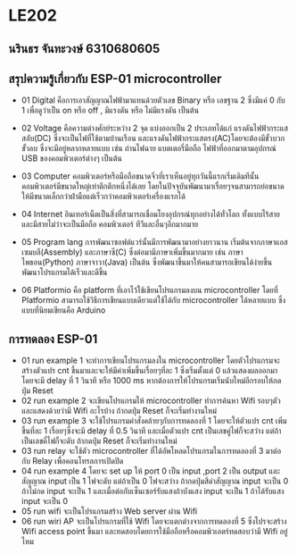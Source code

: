 # LE202
## นรินธร จันทะวงษ์ 6310680605
## สรุปความรู้เกี่ยวกับ ESP-01 microcontroller
 - 01 Digital คือการเอาสัญญาณไฟฟ้ามาแทนด้วยตัวเลข Binary หรือ เลขฐาน 2 ซึ่งมีแค่ 0 กับ 1 เพื่อดูว่าเป็น on หรือ off , มีแรงดัน หรือ ไม่มีแรงดัน เป็นต้น

 - 02 Voltage คือความต่างศักย์ระหว่าง 2 จุด แบ่งออกเป็น 2 ประเภทได้แก่ แรงดันไฟฟ้ากระแสสลับ(DC) ซึ่งจะเป็นไฟที่ใช้ตามบ้านเรือน และแรงดันไฟฟ้ากระแสตรง(AC)โดยจะต้องมีขั้วบวกขั้วลบ ซึ่งจะมีอยู่หลากหลายแบบ เช่น ถ่านไฟฉาย แบตเตอรี่มือถือ ไฟฟ้าที่ออกมาตามอุปกรณ์ USB ของคอมพิวเตอร์ต่างๆ เป็นต้น

 - 03 Computer คอมพิวเตอร์หรือมือถือขนาดจิ๋วที่เราเห็นอยู่ทุกวันนี้แรกเริ่มเดิมทีนั้นคอมพิวเตอร์มีขนาดใหญ่เท่าตึกตึกหนึ่งได้เลย โดยในปัจจุบันพัฒนามาเรื่อยๆจนสามารถย่อขนาดให้มีขนาดเล็กกว่าฝ่ามือแต่เร็วกว่าคอมพิวเตอร์เครื่องแรกได้

 - 04 Internet อินเทอร์เน็ตเป็นสิ่งที่สามารถเชื่อมโยงอุปกรณ์ทุกอย่างได้ทั่วโลก ทั้งแบบไร้สายและมีสายไม่ว่าจะเป็นมือถือ คอมพิวเตอร์ ทีวีและอื่นๆอีกมากมาย

 - 05 Program lang การพัฒนาซอฟต์แวร์นั้นมีการพัฒนามาอย่างยาวนาน เริ่มต้นจากภาษาแอสเซมบลี(Assembly) และภาษาซี(C) ซึ่งต่อมามีภาษาเพิ่มขึ้นมากมาย เช่น ภาษาไพธอน(Python) ภาษาจาวา(Java) เป็นต้น ซึ่งพัฒนาขึ้นมาให้คนสามารถเขียนได้ง่ายขึ้น พัฒนาโปรแกรมได้เร็วและดีขึ้น

 - 06 Platformio คือ platform ที่เอาไว้ใช้เขียนโปรแกรมลงบน microcontroller โดยที่ Platformio สามารถใช้วิธีการเขียนแบบเดียวแต่ใช้ได้กับ microcontroller ได้หลายแบบ ซึ่งแบบที่นิยมเขียนคือ Arduino

## การทดลอง ESP-01
 - 01 run example 1 จะทำการเขียนโปรแกรมลงใน microcontroller โดยตัวโปรแกรมจะสร้างตัวแปร cnt ขึ้นมาและจะให้มีค่าเพิ่มขึ้นเรื่อยๆที่ละ 1 ซึ่งเริ่มตั้งแต่ 0 แล้วแสดงผลออกมา โดยจะมี delay ที่ 1 วินาที หรือ 1000 ms หากต้องการให้โปรแกรมเริ่มนับใหม่อีกรอบให้กดปุ่ม Reset
 - 02 run example 2 จะเขียนโปรแกรมให้ microcontroller ทำการค้นหา Wifi รอบๆตัวและแสดงด้วยว่ามี Wifi อะไรบ้าง ถ้ากดปุ่ม Reset ก็จะเริ่มทำงานใหม่
 - 03 run example 3 จะใช้โปรแกรมคำสั่งคล้ายๆกับการทดลองที่ 1 โดยจะให้ตัวแปร cnt เพิ่มขึ้นที่ละ 1 เรื่อยๆซึ่งจะมี delay ที่ 0.5 วินาที และเมื่อตัวแปร cnt เป็นเลขคู่ไฟก็จะสว่าง แต่ถ้าเป็นเลขคี่ไฟก็จะดับ ถ้ากดปุ่ม Reset ก็จะเริ่มทำงานใหม่
 - 03 run relay จะใช้ตัว microcontroller ที่ได้อัพโหลดโปรแกรมในการทดลองที่ 3 มาต่อกับ Relay เพื่อคอนโทรลการเปิดปิด
 - 04 run example 4 โดยจะ set up ให้ port 0 เป็น input ,port 2 เป็น output และสัญญาณ input เป็น 1 ไฟจะดับ แต่ถ้าเป็น 0 ไฟจะสว่าง ถ้ากดปุ่มสีดำสัญญาณ input จะเป็น 0 ถ้าไม่กด input จะเป็น 1 และเมื่อต่อกับเซ็นเซอร์รับแสงถ้าบังแสง input จะเป็น 1 ถ้าได้รับแสง input จะเป็น 0
 - 05 run wifi จะเป็นโปรแกรมสร้าง Web server ผ่าน Wifi 
 - 06 run wiri AP จะเป็นโปรแกรมที่ใช้ Wifi โดยจะแตกต่างจากการทดลองที่ 5 ซึ่งโปรจะสร้าง Wifi access point ขึ้นมา และทดสอบโดยการใช้มือถือหรือคอมพิวเอตร์ทดสอบว่ามี Wifi อยู๋ไหม
